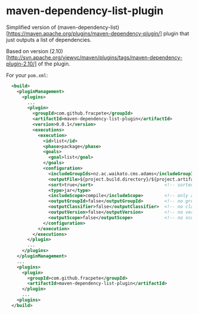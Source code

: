 # maven-dependency-list-plugin

Simplified version of (maven-dependency-list)[https://maven.apache.org/plugins/maven-dependency-plugin/] 
plugin that just outputs a list of dependencies.

Based on version (2.10)[http://svn.apache.org/viewvc/maven/plugins/tags/maven-dependency-plugin-2.10/] 
of the plugin.

For your `pom.xml`:

```xml
  <build>
    <pluginManagement>
      <plugins>
        ...
        <plugin>
          <groupId>com.github.fracpete</groupId>
          <artifactId>maven-dependency-list-plugin</artifactId>
          <version>0.0.1</version>
          <executions>
            <execution>
              <id>list</id>
              <phase>package</phase>
              <goals>
                <goal>list</goal>
              </goals>
              <configuration>
                <includeGroupIds>nz.ac.waikato.cms.adams</includeGroupIds>  <!-- the accepted group IDs -->
                <outputFile>${project.build.directory}/${project.artifactId}-${project.version}.dep</outputFile>  <!-- where to output the list -->
                <sort>true</sort>                           <!-- sorted list -->
                <type>jar</type>
                <includeScope>compile</includeScope>        <!-- only artifacts used for compiling -->
                <outputGroupId>false</outputGroupId>        <!-- no group ID -->
                <outputClassifier>false</outputClassifier>  <!-- no classifier -->
                <outputVersion>false</outputVersion>        <!-- no version -->
                <outputScope>false</outputScope>            <!-- no scope -->
              </configuration>
            </execution>
          </executions>
        </plugin>
        ...
      </plugins>
    </pluginManagement>
    ...
    <plugins>
      <plugin>
        <groupId>com.github.fracpete</groupId>
        <artifactId>maven-dependency-list-plugin</artifactId>
      </plugin>
      ...
    <plugins>
  </build>

```
